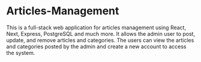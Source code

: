 # Articles-Management
This is a full-stack web application for articles management using React, Next, Express, PostgreSQL and much more. It allows the admin user to post, update, and remove articles and categories. The users can view the articles and categories posted by the admin and create a new account to access the system.
